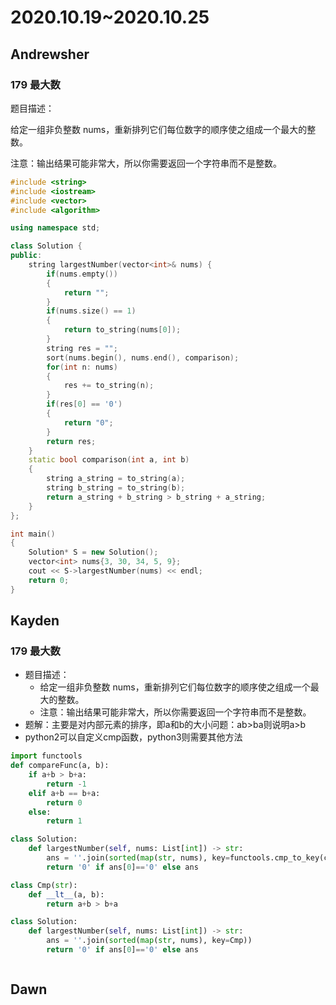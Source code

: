 # 2020.10.19~2020.10.25

## Andrewsher
### 179 最大数
题目描述：

给定一组非负整数 nums，重新排列它们每位数字的顺序使之组成一个最大的整数。

注意：输出结果可能非常大，所以你需要返回一个字符串而不是整数。
``` C++
#include <string>
#include <iostream>
#include <vector>
#include <algorithm>

using namespace std;

class Solution {
public:
    string largestNumber(vector<int>& nums) {
		if(nums.empty())
		{
			return "";
		}
		if(nums.size() == 1)
		{
			return to_string(nums[0]);
		}
		string res = "";
		sort(nums.begin(), nums.end(), comparison);
		for(int n: nums)
		{
			res += to_string(n);
		}
		if(res[0] == '0')
		{
			return "0";
		}
		return res;
    }
    static bool comparison(int a, int b)
    {
    	string a_string = to_string(a);
    	string b_string = to_string(b);
    	return a_string + b_string > b_string + a_string;
	}
};

int main()
{
	Solution* S = new Solution();
	vector<int> nums{3, 30, 34, 5, 9};
	cout << S->largestNumber(nums) << endl;
	return 0;
}
```

## Kayden

### 179 最大数

- 题目描述：
  - 给定一组非负整数 nums，重新排列它们每位数字的顺序使之组成一个最大的整数。
  - 注意：输出结果可能非常大，所以你需要返回一个字符串而不是整数。
- 题解：主要是对内部元素的排序，即a和b的大小问题：ab>ba则说明a>b
- python2可以自定义cmp函数，python3则需要其他方法
  
```Python
import functools
def compareFunc(a, b):
    if a+b > b+a:
        return -1
    elif a+b == b+a:
        return 0
    else:
        return 1

class Solution:
    def largestNumber(self, nums: List[int]) -> str:
        ans = ''.join(sorted(map(str, nums), key=functools.cmp_to_key(compareFunc)))
        return '0' if ans[0]=='0' else ans
```

```python
class Cmp(str):
    def __lt__(a, b):
        return a+b > b+a

class Solution:
    def largestNumber(self, nums: List[int]) -> str:
        ans = ''.join(sorted(map(str, nums), key=Cmp))
        return '0' if ans[0]=='0' else ans
```

```C++

```

## Dawn
